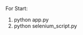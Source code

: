 For Start:
1) python app.py                                                                         
2) python selenium_script.py   
